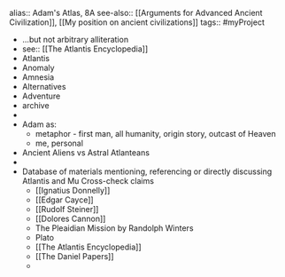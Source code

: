 alias:: Adam's Atlas, 8A
see-also:: [[Arguments for Advanced Ancient Civilization]], [[My position on ancient civilizations]]
tags:: #myProject

- ...but not arbitrary alliteration
- see:: [[The Atlantis Encyclopedia]]
- Atlantis
- Anomaly
- Amnesia
- Alternatives
- Adventure
- archive
-
- Adam as:
	- metaphor - first man, all humanity, origin story, outcast of Heaven
	- me, personal
- Ancient Aliens vs Astral Atlanteans
-
- Database of materials mentioning, referencing or directly discussing Atlantis and Mu
  Cross-check claims
	- [[Ignatius Donnelly]]
	- [[Edgar Cayce]]
	- [[Rudolf Steiner]]
	- [[Dolores Cannon]]
	- The Pleaidian Mission by Randolph Winters
	- Plato
	- [[The Atlantis Encyclopedia]]
	- [[The Daniel Papers]]
	-
